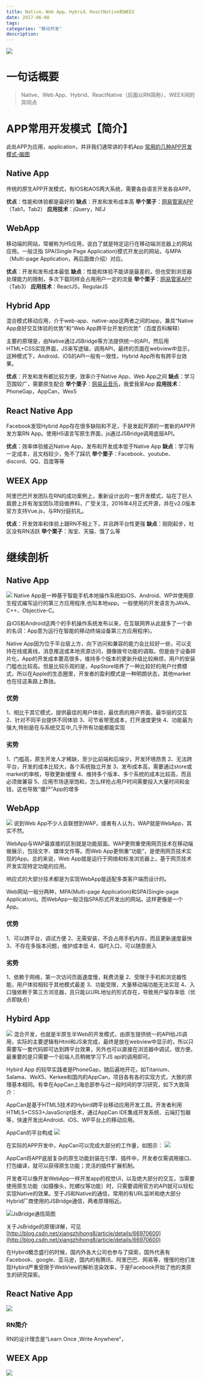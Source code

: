 ```yaml
---
title: Native、Web App、Hybrid、ReactNative和WEEX
date: 2017-06-08
tags:
categories: "移动开发"
description: 
---
```

![](http://upload-images.jianshu.io/upload_images/1494908-6de32b291475c560.png?imageMogr2/auto-orient/strip%7CimageView2/2/w/1240)

# 一句话概要
> Native、Web App、Hybrid、ReactNative（后面以RN简称）、WEEX间的异同点

# APP常用开发模式【简介】
此处APP为应用，application，并非我们通常讲的手机App
[常用的几种APP开发模式-脑图](http://naotu.baidu.com/file/6af15fcbb72f89926043779811b1ea44?token=df0378691ecdcef2)

## Native App
传统的原生APP开发模式，有IOS和AOS两大系统，需要各自语言开发各自APP。

**优点**：性能和体验都是最好的
**缺点**：开发和发布成本高
**举个栗子**：[网易管家APP](https://id.163.com/gj/) （Tab1，Tab2）
**应用技术**：jQuery，NEJ

## WebApp
移动端的网站，常被称为H5应用，说白了就是特定运行在移动端浏览器上的网站应用。一般泛指 SPA(Single Page Application)模式开发出的网站，与MPA（Multi-page Application，再后面做介绍）对应。

**优点**：开发和发布成本最低
**缺点**：性能和体验不能讲是最差的，但也受到浏览器处理能力的限制，多次下载同样会占用用户一定的流量
**举个栗子**：[网易管家APP](https://id.163.com/gj/)（Tab3）
**应用技术**：ReactJS，RegularJS

## Hybrid App
混合模式移动应用，介于web-app、native-app这两者之间的app，兼具“Native App良好交互体验的优势”和“Web App跨平台开发的优势”（百度百科解释）

主要的原理是，由Native通过JSBridge等方法提供统一的API，然后用HTML+CSS实现界面，JS来写逻辑，调用API，最终的页面在webview中显示，这种模式下，Android、iOS的API一般有一致性，Hybrid App所有有跨平台效果。

**优点**：开发和发布都比较方便，效率介于Native App、Web App之间
**缺点**：学习范围较广，需要原生配合
**举个栗子**：[网易云音乐](https://music.163.com/#/download)，我爱我家App
**应用技术**：PhoneGap，AppCan，Wex5

## React Native App 
Facebook发现Hybrid App存在很多缺陷和不足，于是发起开源的一套新的APP开发方案RN App。使用H5语言写原生界面，js通过JSBridge调用底层API。

**优点**：效率体验接近Native App，发布和开发成本低于Native App
**缺点**：学习有一定成本，且文档较少，免不了踩坑
**举个栗子**：Facebook、youtube、discord、QQ、百度等等

## WEEX App 
阿里巴巴开发团队在RN的成功案例上，重新设计出的一套开发模式，站在了巨人肩膀上并有淘宝团队项目做养料，广受关注，2016年4月正式开源，并在v2.0版本官方支持Vue.js，与RN分庭抗礼。

**优点**：开发效率和体验上跟RN不相上下，并且跨平台性更强
**缺点**：刚刚起步，社区没有RN活跃
**举个栗子**：淘宝、天猫、饿了么等

# 继续剖析
## Native App
![](http://upload-images.jianshu.io/upload_images/1494908-70fa348f3db0fca7.png?imageMogr2/auto-orient/strip%7CimageView2/2/w/1240)
Native App是一种基于智能手机本地操作系统如iOS、Android、WP并使用原生程式编写运行的第三方应用程序,也叫本地app。一般使用的开发语言为JAVA、C++、Objective-C。

自iOS和Android这两个的手机操作系统发布以来，在互联网界从此就多了一个新的名词：App意为运行在智能的移动终端设备第三方应用程序)。

Native App因为位于平台层上方，向下访问和兼容的能力会比较好一些，可以支持在线或离线，消息推送或本地资源访问，摄像拨号功能的调取。但是由于设备碎片化，App的开发成本要高很多，维持多个版本的更新升级比较麻烦，用户的安装门槛也比较高。但是比较乐观的是，AppStore培养了一种比较好的用户付费模式，所以在Apple的生态圈里，开发者的盈利模式是一种明朗状态，其他market也在往这条路上靠拢。

### 优势
1、相比于其它模式，提供最佳的用户体验，最优质的用户界面，最华丽的交互
2、针对不同平台提供不同体验
3、可节省带宽成本，打开速度更快
4、功能最为强大,特别是在与系统交互中,几乎所有功能都能实现
### 劣势
1、门槛高，原生开发人才稀缺，至少比前端和后端少，开发环境昂贵
2、无法跨平台，开发的成本比较大，各个系统独立开发
3、发布成本高，需要通过store或market的审核，导致更新缓慢
4、维持多个版本、多个系统的成本比较高，而且必须做兼容
5、应用市场逐渐饱和，怎么样抢占用户时间需要投入大量时间和金钱，这也导致“僵尸”App的增多

## WebApp
![](http://upload-images.jianshu.io/upload_images/1494908-a16fa91905d4214e.png?imageMogr2/auto-orient/strip%7CimageView2/2/w/1240)
说到Web App不少人会联想到WAP，或者有人认为，WAP就是WebApp，其实不然。

WebApp与WAP最直接的区别就是功能层面。WAP更侧重使用网页技术在移动端做展示，包括文字、媒体文件等。而Web App更侧重“功能”，是使用网页技术实现的App。总的来说，Web App就是运行于网络和标准浏览器上，基于网页技术开发实现特定功能的应用。

响应式的大部分技术都是为实现WebApp能适配多类客户端而设计的。

Web网站一般分两种，MPA(Multi-page Application)和SPA(Single-page Application)。而WebApp一般泛指SPA形式开发出的网站。这样更像是一个App。


### 优势
1、可以跨平台，调试方便
2、无需安装，不会占用手机内存，而且更新速度最快
3、不存在多版本问题，维护成本低
4、临时入口，可以随意嵌入
### 劣势
1、依赖于网络，第一次访问页面速度慢，耗费流量
2、受限于手机和浏览器性能，用户体验相较于其他模式最差
3、功能受限，大量移动端功能无法实现
4、入口强依赖于第三方浏览器，且只能以URL地址的形式存在，导致用户留存率低（优点即缺点）

## Hybird App
![](http://upload-images.jianshu.io/upload_images/1494908-e8ed4f0375d2639b.png?imageMogr2/auto-orient/strip%7CimageView2/2/w/1240)
混合开发，也就是半原生半Web的开发模式，由原生提供统一的API给JS调用，实际的主要逻辑有Html和JS来完成，最终是放在webview中显示的，所以只需要写一套代码即可达到跨平台效果，另外也可以直接在浏览器中调试，很方便。最重要的是只需要一个前端人员稍微学习下JS api的调用即可。

Hybird App 的较早实践者是PhoneGap，随后遍地开花，如Titanium、Salama、WeX5、Kerkee和国内的AppCan，项目各有各的实现方式，大致的原理基本相同。有幸在AppCan上海总部参与过一段时间的学习研究，如下大致简介：

AppCan是基于HTML5技术的Hybird跨平台移动应用开发工具。开发者利用HTML5+CSS3+JavaScript技术，通过AppCan IDE集成开发系统、云端打包器等，快速开发出Android、iOS、WP平台上的移动应用。

AppCan的平台构成
![](http://upload-images.jianshu.io/upload_images/1494908-cd8c63378a612022.png?imageMogr2/auto-orient/strip%7CimageView2/2/w/1240)

在实际的APP开发中，AppCan可以完成大部分的工作量，如图示：
![](http://upload-images.jianshu.io/upload_images/1494908-634591b2598fa8ad.png?imageMogr2/auto-orient/strip%7CimageView2/2/w/1240)

AppCan将APP底层复杂的原生功能封装在引擎、插件中，开发者仅需调用接口、打包编译，就可以获得原生功能；灵活的插件扩展机制。

开发者可以像开发WebApp一样开发app的视觉UI，以及绝大部分的交互，当需要使用原生功能（如摄像头，陀螺仪等功能）时，只需要调用官方的API就可以轻松实现Native的效果。至于JS和Native的通信，常用的有URL监听和绝大部分Hybrid厂商使用的JSBridge通信，两者原理相近。

![JsBridge通信简图](http://upload-images.jianshu.io/upload_images/1494908-400b4c6162d774f4.png?imageMogr2/auto-orient/strip%7CimageView2/2/w/1240)

关于JsBridge的原理详解，可见[http://blog.csdn.net/xiangzhihong8/article/details/66970600](http://blog.csdn.net/xiangzhihong8/article/details/66970600)

在Hybird概念盛行的时候，国内外各大公司也参与了探索，国外代表有Facebook、google、亚马逊，国内的有腾讯、阿里巴巴、网易等，慢慢的他们发现Hybird严重受限于WebView的解析渲染效率，于是Facebook开始了他的类原生的研究探索。

## React Native App 
![](http://upload-images.jianshu.io/upload_images/1494908-846d1bcbe4f9b505.png?imageMogr2/auto-orient/strip%7CimageView2/2/w/1240)
### RN简介
RN的设计理念是“Learn Once ,Write Anywhere”，

## WEEX App 
![](http://upload-images.jianshu.io/upload_images/1494908-ec1e7c9c4de9f9c0.png?imageMogr2/auto-orient/strip%7CimageView2/2/w/1240)